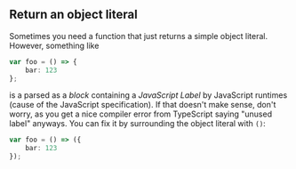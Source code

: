 ## Return an object literal

Sometimes you need a function that just returns a simple object literal. However, something like

```ts
var foo = () => {
    bar: 123
};
```
is a parsed as a *block* containing a *JavaScript Label* by JavaScript runtimes (cause of the JavaScript specification). If that doesn't make sense, don't worry, as you get a nice compiler error from TypeScript saying "unused label" anyways. You can fix it by surrounding the object literal with `()`:

```ts
var foo = () => ({
    bar: 123
});
```
